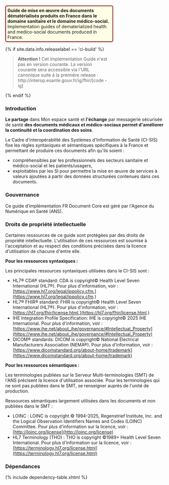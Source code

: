 <p style="padding: 5px; border-radius: 5px; border: 2px solid maroon; background: #ffffe6; width: 65%">
<b>Guide de mise en œuvre des documents dématérialisés produits en France dans le domaine sanitaire et le domaine médico-social.</b><br>
Implementation guides of dematerialized health and medico-social documents produced in France.
</p>

{% if site.data.info.releaselabel == 'ci-build' %}
<div style="width: 65%">
    <blockquote class="stu-note">
    <p>
    <b>Attention !</b> Cet Implementation Guide n'est pas en version courante. La version courante sera accessible via l'URL canonique suite à la première release : http://interop.esante.gouv.fr/ig/fhir/[code - ig]
    </p>
    </blockquote>
</div>
{% endif %}


<!--  A décommenter si CI-SIS
<div class="figure">
    <img src="ci-sis-logo.png" alt="CI-SIS" title="Logo du CI-SIS" style="width:100%;">
</div>
-->

### Introduction

**Le partage** dans Mon espace santé et **l'échange** par messagerie sécurisée de santé **des documents médicaux et médico-sociaux permet d'améliorer la continuité et la coordination des soins**.

Le Cadre d'interopérabilité des Systèmes d'Information de Santé (CI-SIS) fixe les règles syntaxiques et sémantiques spécifiques à la France et permettant de produire ces documents afin qu'ils soient :

* compréhensibles par les professionnels des secteurs sanitaire et médico-social et les patients/usagers,
* exploitables par les SI pour permettre la mise en œuvre de services à valeurs ajoutées à partir des données structurées contenues dans ces documents.

### Gouvernance

Ce guide d’implémentation FR Document Core est géré par l'Agence du Numérique en Santé (ANS).

### Droits de propriété intellectuelle

Certaines ressources de ce guide sont protégées par des droits de propriété intellectuelle.
L'utilisation de ces ressources est soumise à l'acceptation et au respect des conditions précisées dans la licence d'utilisation de chacune d'entre elle.

**Pour les ressources syntaxiques :**

Les principales ressources syntaxiques utilisées dans le CI-SIS sont :
* HL7® CDA® standard: CDA is copyright© Health Level Seven International (HL7®). Pour plus d'information, voir : [https://www.hl7.org/legal/ippolicy.cfm.](https://www.hl7.org/legal/ippolicy.cfm.)
* HL7® FHIR® standard: FHIR is copyright© Health Level Seven International (HL7®). Pour plus d'information, voir : [https://hl7.org/fhir/license.html.](https://hl7.org/fhir/license.html.)
* IHE Integration Profile Specification: IHE is copyright© 2025 IHE International. Pour plus d'information, voir : [https://www.ihe.net/about_ihe/governance/#Intellectual_Property](https://www.ihe.net/about_ihe/governance/#Intellectual_Property) 
* DICOM® standards: DICOM is copyright© National Electrical Manufacturers Association (NEMA®). Pour plus d'information, voir : [https://www.dicomstandard.org/about-home/trademark](https://www.dicomstandard.org/about-home/trademark)  

**Pour les ressources sémantiques :**

Les terminologies publiées sur le Serveur Multi-terminologies (SMT) de l'ANS précisent la licence d'utilisation associée. 
Pour les terminologies qui ne sont pas publiées dans le SMT, se renseigner auprès de l'unité de production.

Ressources sémantiques largement utilisées dans les documents et non publiées dans le SMT :
* LOINC : LOINC is copyright © 1994-2025, Regenstrief Institute, Inc. and the Logical Observation Identifiers Names and Codes (LOINC) Committee. Pour plus d'information sur la licence, voir : [http://loinc.org/license](http://loinc.org/license)
* HL7 Terminology (THO) : THO is copyright ©1989+ Health Level Seven International. Pour plus d'information sur la licence, voir : [https://terminology.hl7.org/license.html](https://terminology.hl7.org/license.html)

### Dépendances

{% include dependency-table.xhtml %}